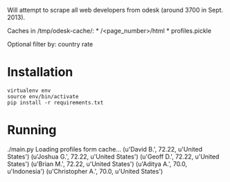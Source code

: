 Will attempt to scrape all web developers from odesk (around 3700 in Sept. 2013).

Caches in /tmp/odesk-cache/:
    * /<page_number>/html
    * profiles.pickle

Optional filter by:
    country
    rate

Installation
============
    virtualenv env
    source env/bin/activate
    pip install -r requirements.txt

Running
=======
./main.py
 Loading profiles form cache...
 (u'David B.', 72.22, u'United States')
 (u'Joshua G.', 72.22, u'United States')
 (u'Geoff D.', 72.22, u'United States')
 (u'Brian M.', 72.22, u'United States')
 (u'Aditya A.', 70.0, u'Indonesia')
 (u'Christopher A.', 70.0, u'United States')

